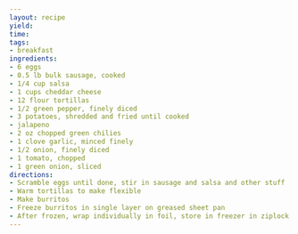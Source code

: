 ```yaml
---
layout: recipe
yield: 
time: 
tags:
- breakfast
ingredients:
- 6 eggs
- 0.5 lb bulk sausage, cooked
- 1/4 cup salsa
- 1 cups cheddar cheese
- 12 flour tortillas
- 1/2 green pepper, finely diced
- 3 potatoes, shredded and fried until cooked
- jalapeno
- 2 oz chopped green chilies
- 1 clove garlic, minced finely
- 1/2 onion, finely diced
- 1 tomato, chopped
- 1 green onion, sliced
directions:
- Scramble eggs until done, stir in sausage and salsa and other stuff
- Warm tortillas to make flexible
- Make burritos
- Freeze burritos in single layer on greased sheet pan
- After frozen, wrap individually in foil, store in freezer in ziplock bags
---
```

